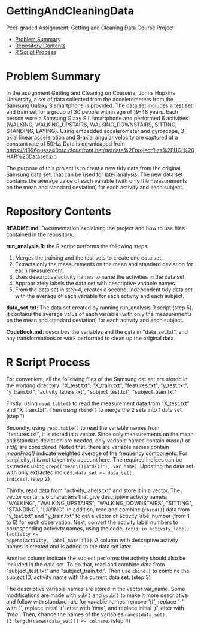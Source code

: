 # GettingAndCleaningData
Peer-graded Assignment: Getting and Cleaning Data Course Project

* [Problem Summary](#summary)
* [Repository Contents](#contents)
* [R Script Process](#process)

<h1 id=summary>Problem Summary </h1>

In the assignment Getting and Cleaning on Coursera, Johns Hopkins University, a set of data collected from the accelerometers from the Samsung Galaxy S smartphone is provided. The data set includes a test set and train set for a group of 30 people within age of 19-48 years. Each person wore a Samsung Glaxy S II smartphone and performed 6 activities (WALKING, WALKING_UPSTAIRS, WALKING_DOWNSTAIRS, SITTING, STANDING, LAYING). Using embedded accelerometer and gyroscope, 3-axial linear acceleration and 3-axial angular velocity are captured at a constant rate of 50Hz. Data is downloaded from
https://d396qusza40orc.cloudfront.net/getdata%2Fprojectfiles%2FUCI%20HAR%20Dataset.zip

The purpose of this project is to creat a new tidy data from the original Samsung data set, that can be used for later analysis. The new data set contains the average value of each variable (with only the measurements on the mean and standard deviation) for each activity and each subject. 

<h1 id=contents>Repository Contents</h1>

**README.md**: Documentation explaining the project and how to use files contained in the repository. 

**run_analysis.R**: the R script performs the following steps
  1. Merges the training and the test sets to create one data set.
  2. Extracts only the measurements on the mean and standard deviation for each measurement.
  3. Uses descriptive activity names to name the activities in the data set
  4. Appropriately labels the data set with descriptive variable names.
  5. From the data set in step 4, creates a second, independent tidy data set with the average of each variable for each activity and        each subject.

**data_set.txt**: The data set created by running run_analysis.R script (step 5). It contains the average value of each variable (with only the measurements on the mean and standard deviation) for each activity and each subject. 

**CodeBook.md**: describes the variables and the data in "data_set.txt", and any transformations or work performed to clean up the original data.  

<h1 id=process>R Script Process </h1>

For convenient, all the following files of the Samsung dat set are stored in the working directory: "X_test.txt", "X_train.txt", "features.txt", "y_test.txt", "y_train.txt", "activity_labels.txt", "subject_test.txt", "subject_train.txt"

Firstly, using <code>read.table()</code> to read the measurement data from "X_test.txt" and "X_train.txt". Then using <code>rbind()</code> to merge the 2 sets into 1 data set. (step 1)

Secondly, using <code>read.table()</code> to read the variable names from "features.txt", it is stored in a vector. Since only measurements on the mean and standard deviation are needed, only variable names contain *mean()* or *std()* are considered. Noted that, there are variable names contain *meanFreq()* indicate weighted average of the frequency components. For simplicity, it is not taken into account here. The required indices can be extracted using <code>grep(("mean\\()|std\\()"), var_name)</code>. Updating the data set with only extracted indices: <code>data_set <- data_set[, indices]</code>. (step 2)

Thirdly, read data from "activity_labels.txt" and store it in a vector. The vector contains 6 characters that give descriptive activity names: "WALKING", "WALKING_UPSTAIRS", "WALKING_DOWNSTAIRS", "SITTING", "STANDING", "LAYING". In addition, read and combine (<code>rbind()</code>) data from "y_test.txt" and "y_train.txt" to get a vector of activity label number (from 1 to 6) for each observation. Next, convert the activity label numbers to corresponding activivty names, using the code: <code>for(i in activity_label){activity <- append(activity, label_name[i])}</code>. A column with descriptive activity names is created and is added to the data set later. 

Another column indicate the subject performs the activity should also be included in the data set. To do that, read and combine data from "subject_test.txt" and "subject_train.txt". Then use <code>cbind()</code> to combine the subject ID, activity name with the current data set. (step 3)

The descriptive variable names are stored in the vector var_name. Some modifications are made with <code>sub()</code> and <code>gsub()</code> to make it more descriptive and follow with standard rule for variable names: remove *'()'*, replace *'-'* with *'.'*, replace initial *'t'* letter with *'time'*, and replace initial *'f'* letter with *'freq'*. Then, change the names of the variables <code>names(data_set)[3:length(names(data_set))] <- colname</code>. (step 4)






